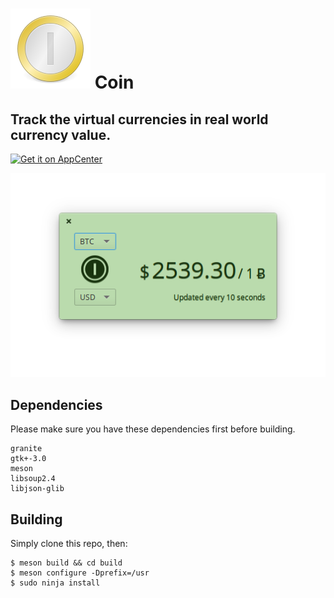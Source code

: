 # ![icon](data/icon.png) Coin
## Track the virtual currencies in real world currency value.
[![Get it on AppCenter](https://appcenter.elementary.io/badge.svg)](https://appcenter.elementary.io/com.github.lainsce.coin)

![Screenshot](data/shot.png)

## Dependencies

Please make sure you have these dependencies first before building.

```
granite
gtk+-3.0
meson
libsoup2.4
libjson-glib
```

## Building

Simply clone this repo, then:

```
$ meson build && cd build
$ meson configure -Dprefix=/usr
$ sudo ninja install
```
